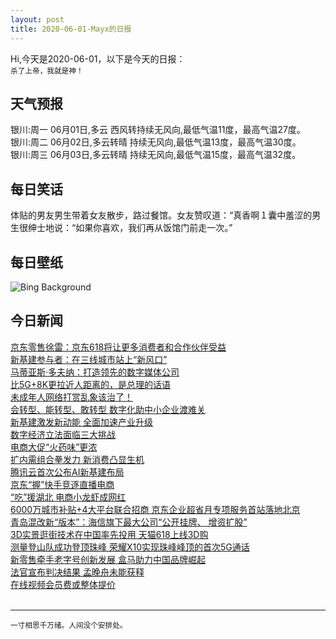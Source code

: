```yaml
---
layout: post
title: 2020-06-01-Mayx的日报
---
```


Hi,今天是2020-06-01，以下是今天的日报：<br><small>
杀了上帝，我就是神！</small><!--more-->
## 天气预报
银川:周一 06月01日,多云 西风转持续无风向,最低气温11度，最高气温27度。<br>银川:周二 06月02日,多云转晴 持续无风向,最低气温13度，最高气温30度。<br>银川:周三 06月03日,多云转晴 持续无风向,最低气温15度，最高气温32度。
## 每日笑话
体贴的男友男生带着女友散步，路过餐馆。女友赞叹道：“真香啊１囊中羞涩的男生很绅士地说：“如果你喜欢，我们再从饭馆门前走一次。”
## 每日壁纸
![Bing Background](https://cn.bing.com/th?id=OHR.WolfPup_EN-US2607981923_1920x1080.jpg&rf=LaDigue_1920x1080.jpg&pid=hp "Gray wolf with begging pup, Montana (© Tim Fitzharris/Minden Pictures)")
## 今日新闻

[京东零售徐雷：京东618将让更多消费者和合作伙伴受益](http://it.people.com.cn/n1/2020/0529/c1009-31729030.html)   
[新基建参与者：在三线城市站上“新风口”](http://it.people.com.cn/n1/2020/0529/c1009-31728363.html)   
[马蒂亚斯·多夫纳：打造领先的数字媒体公司](http://it.people.com.cn/n1/2020/0529/c1009-31728599.html)   
[比5G+8K更拉近人距离的，是总理的话语](http://it.people.com.cn/n1/2020/0529/c1009-31728349.html)   
[未成年人网络打赏乱象该治了！](http://it.people.com.cn/n1/2020/0529/c1009-31728598.html)   
[会转型、能转型、敢转型 数字化助中小企业渡难关](http://it.people.com.cn/n1/2020/0529/c1009-31728597.html)   
[新基建激发新动能 全面加速产业升级](http://it.people.com.cn/n1/2020/0529/c1009-31728439.html)   
[数字经济立法面临三大挑战](http://it.people.com.cn/n1/2020/0529/c1009-31728430.html)   
[电商大促“火药味”更浓](http://it.people.com.cn/n1/2020/0529/c1009-31728398.html)   
[扩内需组合拳发力 新消费凸显生机](http://it.people.com.cn/n1/2020/0529/c1009-31728395.html)   
[腾讯云首次公布AI新基建布局](http://it.people.com.cn/n1/2020/0529/c1009-31728383.html)   
[京东“握”快手竞逐直播电商](http://it.people.com.cn/n1/2020/0529/c1009-31728377.html)   
[“吃”援湖北 电商小龙虾成网红](http://it.people.com.cn/n1/2020/0529/c1009-31728375.html)   
[6000万城市补贴+4大平台联合招商 京东企业超省月专项服务首站落地北京](http://it.people.com.cn/n1/2020/0528/c1009-31727972.html)   
[青岛混改新“版本”：海信旗下最大公司“公开挂牌、 增资扩股”](http://it.people.com.cn/n1/2020/0528/c1009-31727981.html)   
[3D实景逛街技术在中国率先投用 天猫618上线3D购](http://it.people.com.cn/n1/2020/0528/c1009-31727984.html)   
[测量登山队成功登顶珠峰 荣耀X10实现珠峰峰顶的首次5G通话](http://it.people.com.cn/n1/2020/0528/c1009-31727985.html)   
[新零售牵手老字号创新发展 盒马助力中国品牌崛起](http://it.people.com.cn/n1/2020/0528/c1009-31727520.html)   
[法官宣布判决结果 孟晚舟未能获释](http://it.people.com.cn/n1/2020/0528/c1009-31727295.html)   
[在线视频会员费或整体提价](http://it.people.com.cn/n1/2020/0528/c1009-31726676.html)   
<br />

***

<small>一寸相思千万绪。人间没个安排处。</small>
